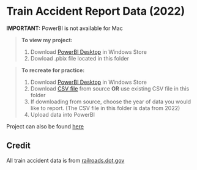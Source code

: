 # Train Accident Report Data (2022)

**IMPORTANT:** PowerBI is not available for Mac


> **To view my project:**
> 1. Download [PowerBI Desktop](https://aka.ms/pbidesktopstore) in Windows Store
> 2. Dowload .pbix file located in this folder


> **To recreate for practice:**
> 1. Download [PowerBI Desktop](https://aka.ms/pbidesktopstore) in Windows Store
> 2. Download [CSV file](https://railroads.dot.gov/accident-and-incident-reporting/overview-reports/accident-data-reported-railroads) from source **OR** use existing CSV file in this folder
> 3. If downloading from source, choose the year of data you would like to report. (The CSV file in this folder is data from 2022)
> 4. Upload data into PowerBI


Project can also be found [here](https://app.powerbi.com/reportEmbed?reportId=d3d451b9-283d-4f57-a32e-594a4eaf66d4)

## Credit

All train accident data is from [railroads.dot.gov](https://railroads.dot.gov/safety-data/accident-and-incident-reporting/train-accident-reports/train-accident-reports)


